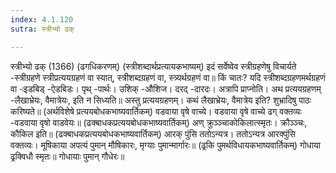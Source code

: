 ```yaml
---
index: 4.1.120
sutra: स्त्रीभ्यो ढक्

---
```

स्त्रीभ्यो ढक् (1366) (ढगधिकरणम्) (स्त्रीशब्दार्थप्रत्यायकभाष्यम्) इदं सर्वेष्वेव स्त्रीग्रहणेषु विचार्यते -स्त्रीग्रहणे स्त्रीप्रत्ययग्रहणं वा स्यात्, स्त्रीशब्दग्रहणं वा, स्त्र्यर्थग्रहणं वा॥ किं चातः? यदि स्त्रीशब्दग्रहणमर्थग्रहणं वा -ःइडबिड् -ऐडबिडः। पृथ् -पार्थः। उशिक् -औशिज। दरद् -दारदः। अत्रापि प्राप्नोति। अथ प्रत्ययग्रहणम् -लैखाभ्रेयः, वैमात्रेयः, इति न सिध्यति॥ अस्तु प्रत्ययग्रहणम्। कथं लैखाभ्रेयः, वैमात्रेय इति? शुभ्रादिषु पाठः करिष्यते॥ (अर्थविशेषे प्रत्ययबोधकभाष्यवार्तिकम्) वडवाया वृषे वाच्ये। वडवाया वृषे वाच्ये ढग् वक्तव्यः -वडवाया वृषो वाडवेयः॥ (ढक्बाधकप्रत्ययबोधकभाष्यवार्तिकम्) अण् क्रुञ्ञ्चाकोकिलात्स्मृतः। क्रौञ्ञ्चः, कौकिल इति॥ (ढक्बाधकप्रत्ययबोधकभाष्यवार्तिकम्) आरक् पुंसि ततोऽन्यत्र। ततोऽन्यत्र आरक्पुंसि वक्तव्यः। मूषिकाया अपत्यं पुमान् मौषिकारः, मृग्याः पुमान्मार्गारः॥ (ढ्रकि पुमर्थविधायकभाष्यवार्तिकम्) गोधाया ढ्रक्विधौ स्मृतः॥ गोधायाः पुमान् गौधेरः॥